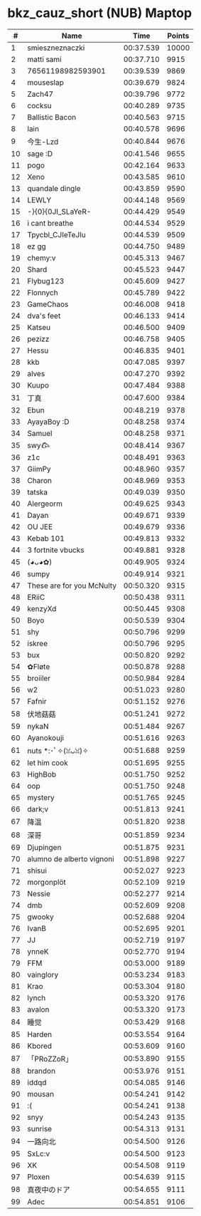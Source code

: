 # bkz_cauz_short (NUB) Maptop

|  # | Name | Time | Points |
|-------------- | -------------- | -------------- | -------------- | 
| 1 | smieszneznaczki | 00:37.539 | 10000 | 
| 2 | matti sami | 00:37.710 | 9915 | 
| 3 | 76561198982593901 | 00:39.539 | 9869 | 
| 4 | mouseslap | 00:39.679 | 9824 | 
| 5 | Zach47 | 00:39.796 | 9772 | 
| 6 | cocksu | 00:40.289 | 9735 | 
| 7 | Ballistic Bacon | 00:40.563 | 9715 | 
| 8 | lain | 00:40.578 | 9696 | 
| 9 | 今生-Lzd | 00:40.844 | 9676 | 
| 10 | sage :D | 00:41.546 | 9655 | 
| 11 | pogo | 00:42.164 | 9633 | 
| 12 | Xeno | 00:43.585 | 9610 | 
| 13 | quandale dingle | 00:43.859 | 9590 | 
| 14 | LEWLY | 00:44.148 | 9569 | 
| 15 | -}{0}{0JI_SLaYeR- | 00:44.429 | 9549 | 
| 16 | i cant breathe | 00:44.534 | 9529 | 
| 17 | Tpycbl_CJIeTeJIu | 00:44.539 | 9509 | 
| 18 | ez gg | 00:44.750 | 9489 | 
| 19 | chemy:v | 00:45.313 | 9467 | 
| 20 | Shard | 00:45.523 | 9447 | 
| 21 | Flybug123 | 00:45.609 | 9427 | 
| 22 | Flonnych | 00:45.789 | 9422 | 
| 23 | GameChaos | 00:46.008 | 9418 | 
| 24 | dva's feet | 00:46.133 | 9414 | 
| 25 | Katseu | 00:46.500 | 9409 | 
| 26 | pezizz | 00:46.758 | 9405 | 
| 27 | Hessu | 00:46.835 | 9401 | 
| 28 | kkb | 00:47.085 | 9397 | 
| 29 | alves | 00:47.270 | 9392 | 
| 30 | Kuupo | 00:47.484 | 9388 | 
| 31 | 丁真 | 00:47.600 | 9384 | 
| 32 | Ebun | 00:48.219 | 9378 | 
| 33 | AyayaBoy :D | 00:48.258 | 9374 | 
| 34 | Samuel | 00:48.258 | 9371 | 
| 35 | swy𐂃 | 00:48.414 | 9367 | 
| 36 | z1c | 00:48.491 | 9363 | 
| 37 | GiimPy | 00:48.960 | 9357 | 
| 38 | Charon | 00:48.969 | 9353 | 
| 39 | tatska | 00:49.039 | 9350 | 
| 40 | Alergeorm | 00:49.625 | 9343 | 
| 41 | Dayan | 00:49.671 | 9339 | 
| 42 | OU JEE | 00:49.679 | 9336 | 
| 43 | Kebab 101 | 00:49.813 | 9332 | 
| 44 | 3 fortnite vbucks | 00:49.881 | 9328 | 
| 45 | (◕ᴗ◕✿) | 00:49.905 | 9324 | 
| 46 | sumpy | 00:49.914 | 9321 | 
| 47 | These are for you McNulty | 00:50.320 | 9315 | 
| 48 | ERiiC | 00:50.438 | 9311 | 
| 49 | kenzyXd | 00:50.445 | 9308 | 
| 50 | Boyo | 00:50.539 | 9304 | 
| 51 | shy | 00:50.796 | 9299 | 
| 52 | iskree | 00:50.796 | 9295 | 
| 53 | bux | 00:50.820 | 9292 | 
| 54 | ✿Fløte | 00:50.878 | 9288 | 
| 55 | broiiler | 00:50.984 | 9284 | 
| 56 | w2 | 00:51.023 | 9280 | 
| 57 | Fafnir | 00:51.152 | 9276 | 
| 58 | 伏地菇菇 | 00:51.241 | 9272 | 
| 59 | nykaN | 00:51.484 | 9267 | 
| 60 | Ayanokouji | 00:51.616 | 9263 | 
| 61 | nuts *:･ﾟ✧(ꈍᴗꈍ)✧ | 00:51.688 | 9259 | 
| 62 | let him cook | 00:51.695 | 9255 | 
| 63 | HighBob | 00:51.750 | 9252 | 
| 64 | oop | 00:51.750 | 9248 | 
| 65 | mystery | 00:51.765 | 9245 | 
| 66 | dark;v | 00:51.813 | 9241 | 
| 67 | 降温 | 00:51.820 | 9238 | 
| 68 | 深哥 | 00:51.859 | 9234 | 
| 69 | Djupingen | 00:51.875 | 9231 | 
| 70 | alumno de alberto vignoni | 00:51.898 | 9227 | 
| 71 | shisui | 00:52.027 | 9223 | 
| 72 | morgonplöt | 00:52.109 | 9219 | 
| 73 | Nessie | 00:52.277 | 9214 | 
| 74 | dmb | 00:52.609 | 9208 | 
| 75 | gwooky | 00:52.688 | 9204 | 
| 76 | IvanB | 00:52.695 | 9201 | 
| 77 | JJ | 00:52.719 | 9197 | 
| 78 | ynneK | 00:52.770 | 9194 | 
| 79 | FFM | 00:53.000 | 9189 | 
| 80 | vainglory | 00:53.234 | 9183 | 
| 81 | Krao | 00:53.304 | 9180 | 
| 82 | lynch | 00:53.320 | 9176 | 
| 83 | avalon | 00:53.320 | 9173 | 
| 84 | 睡觉 | 00:53.429 | 9168 | 
| 85 | Harden | 00:53.554 | 9164 | 
| 86 | Kbored | 00:53.609 | 9160 | 
| 87 | 「PRoZZoR」 | 00:53.890 | 9155 | 
| 88 | brandon | 00:53.976 | 9151 | 
| 89 | iddqd | 00:54.085 | 9146 | 
| 90 | mousan | 00:54.241 | 9142 | 
| 91 | :( | 00:54.241 | 9138 | 
| 92 | snyy | 00:54.243 | 9135 | 
| 93 | sunrise | 00:54.313 | 9131 | 
| 94 | 一路向北 | 00:54.500 | 9126 | 
| 95 | SxLc:v | 00:54.500 | 9123 | 
| 96 | XK | 00:54.508 | 9119 | 
| 97 | Ploxen | 00:54.639 | 9115 | 
| 98 | 真夜中のドア | 00:54.655 | 9111 | 
| 99 | Adec | 00:54.851 | 9106 | 

